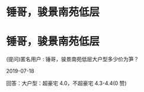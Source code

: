 # 锤哥，骏景南苑低层

# 锤哥，骏景南苑低层

(提问)匿名用户 : 锤哥，骏景南苑低层大户型多少价为笋？

2019-07-18

回答：大户型：超豪宅 4.0，不超豪宅 4.3-4.4(0 赞)